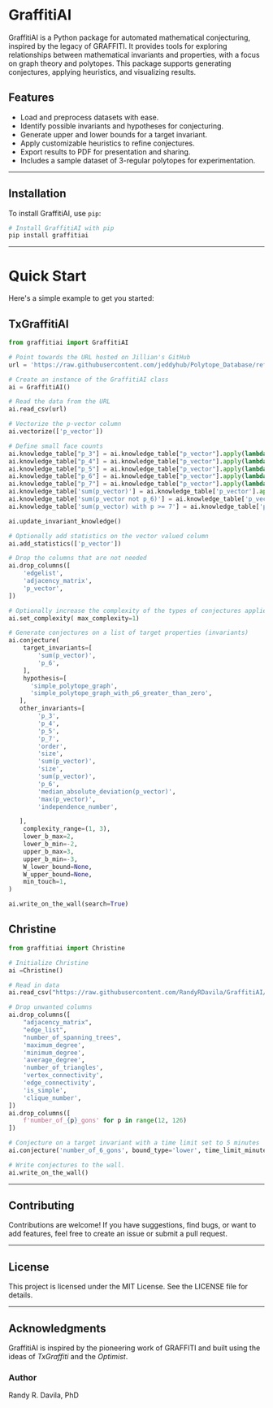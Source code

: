 # GraffitiAI

GraffitiAI is a Python package for automated mathematical conjecturing, inspired by the legacy of GRAFFITI. It provides tools for exploring relationships between mathematical invariants and properties, with a focus on graph theory and polytopes. This package supports generating conjectures, applying heuristics, and visualizing results.

## Features
- Load and preprocess datasets with ease.
- Identify possible invariants and hypotheses for conjecturing.
- Generate upper and lower bounds for a target invariant.
- Apply customizable heuristics to refine conjectures.
- Export results to PDF for presentation and sharing.
- Includes a sample dataset of 3-regular polytopes for experimentation.

---

## Installation

To install GraffitiAI, use `pip`:

```bash
# Install GraffitiAI with pip
pip install graffitiai
```

---

# Quick Start

Here's a simple example to get you started:

## TxGraffitiAI
```python
from graffitiai import GraffitiAI

# Point towards the URL hosted on Jillian's GitHub
url = 'https://raw.githubusercontent.com/jeddyhub/Polytope_Database/refs/heads/main/Simple_Polytope_Data/simple_polytope_properties.csv'

# Create an instance of the GraffitiAI class
ai = GraffitiAI()

# Read the data from the URL
ai.read_csv(url)

# Vectorize the p-vector column
ai.vectorize(['p_vector'])

# Define small face counts
ai.knowledge_table["p_3"] = ai.knowledge_table["p_vector"].apply(lambda x: x[0] if len(x) > 2 else 0)
ai.knowledge_table["p_4"] = ai.knowledge_table["p_vector"].apply(lambda x: x[1] if len(x) > 2 else 0)
ai.knowledge_table["p_5"] = ai.knowledge_table["p_vector"].apply(lambda x: x[2] if len(x) > 2 else 0)
ai.knowledge_table["p_6"] = ai.knowledge_table["p_vector"].apply(lambda x: x[3] if len(x) > 3 else 0)
ai.knowledge_table["p_7"] = ai.knowledge_table["p_vector"].apply(lambda x: x[4] if len(x) > 4 else 0)
ai.knowledge_table['sum(p_vector)'] = ai.knowledge_table['p_vector'].apply(sum)
ai.knowledge_table['sum(p_vector not p_6)'] = ai.knowledge_table['p_vector'].apply(lambda x: sum([i for i in x if i != 6]))
ai.knowledge_table['sum(p_vector) with p >= 7'] = ai.knowledge_table['p_vector'].apply(lambda x: sum([i for i in x if i >= 7]))

ai.update_invariant_knowledge()

# Optionally add statistics on the vector valued column
ai.add_statistics(['p_vector'])

# Drop the columns that are not needed
ai.drop_columns([
    'edgelist',
    'adjacency_matrix',
    'p_vector',
])

# Optionally increase the complexity of the types of conjectures applied
ai.set_complexity( max_complexity=1)

# Generate conjectures on a list of target properties (invariants)
ai.conjecture(
    target_invariants=[
        'sum(p_vector)',
        'p_6',
    ],
    hypothesis=[
      'simple_polytope_graph',
      'simple_polytope_graph_with_p6_greater_than_zero',
   ],
   other_invariants=[
        'p_3',
        'p_4',
        'p_5',
        'p_7',
        'order',
        'size',
        'sum(p_vector)',
        'size',
        'sum(p_vector)',
        'p_6',
        'median_absolute_deviation(p_vector)',
        'max(p_vector)',
        'independence_number',

   ],
    complexity_range=(1, 3),
    lower_b_max=2,
    lower_b_min=-2,
    upper_b_max=3,
    upper_b_min=-3,
    W_lower_bound=None,
    W_upper_bound=None,
    min_touch=1,
)

ai.write_on_the_wall(search=True)
```


## Christine
```python
from graffitiai import Christine

# Initialize Christine
ai =Christine()

# Read in data
ai.read_csv("https://raw.githubusercontent.com/RandyRDavila/GraffitiAI/refs/heads/main/graffitiai/data/data_437.csv")

# Drop unwanted columns
ai.drop_columns([
    "adjacency_matrix",
    "edge_list",
    "number_of_spanning_trees",
    'maximum_degree',
    'minimum_degree',
    'average_degree',
    'number_of_triangles',
    'vertex_connectivity',
    'edge_connectivity',
    'is_simple',
    'clique_number',
])
ai.drop_columns([
    f'number_of_{p}_gons' for p in range(12, 126)
])

# Conjecture on a target invariant with a time limit set to 5 minutes
ai.conjecture('number_of_6_gons', bound_type='lower', time_limit_minutes=5)

# Write conjectures to the wall.
ai.write_on_the_wall()
```

---

## Contributing

Contributions are welcome! If you have suggestions, find bugs, or want to add features, feel free to create an issue or submit a pull request.

---

## License

This project is licensed under the MIT License. See the LICENSE file for details.

---

## Acknowledgments

GraffitiAI is inspired by the pioneering work of GRAFFITI and built using the ideas of *TxGraffiti* and the *Optimist*.

### Author

Randy R. Davila, PhD


